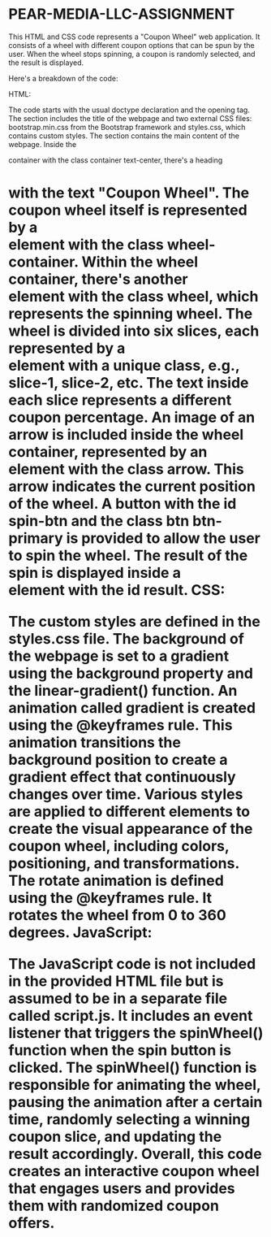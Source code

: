 # PEAR-MEDIA-LLC-ASSIGNMENT



This HTML and CSS code represents a "Coupon Wheel" web application. It consists of a wheel with different coupon options that can be spun by the user. When the wheel stops spinning, a coupon is randomly selected, and the result is displayed.

Here's a breakdown of the code:

HTML:

The code starts with the usual doctype declaration and the opening <html> tag.
The <head> section includes the title of the webpage and two external CSS files: bootstrap.min.css from the Bootstrap framework and styles.css, which contains custom styles.
The <body> section contains the main content of the webpage.
Inside the <div> container with the class container text-center, there's a heading <h1> with the text "Coupon Wheel".
The coupon wheel itself is represented by a <div> element with the class wheel-container.
Within the wheel container, there's another <div> element with the class wheel, which represents the spinning wheel.
The wheel is divided into six slices, each represented by a <div> element with a unique class, e.g., slice-1, slice-2, etc. The text inside each slice represents a different coupon percentage.
An image of an arrow is included inside the wheel container, represented by an <img> element with the class arrow. This arrow indicates the current position of the wheel.
A button with the id spin-btn and the class btn btn-primary is provided to allow the user to spin the wheel.
The result of the spin is displayed inside a <div> element with the id result.
CSS:

The custom styles are defined in the styles.css file.
The background of the webpage is set to a gradient using the background property and the linear-gradient() function.
An animation called gradient is created using the @keyframes rule. This animation transitions the background position to create a gradient effect that continuously changes over time.
Various styles are applied to different elements to create the visual appearance of the coupon wheel, including colors, positioning, and transformations.
The rotate animation is defined using the @keyframes rule. It rotates the wheel from 0 to 360 degrees.
JavaScript:

The JavaScript code is not included in the provided HTML file but is assumed to be in a separate file called script.js.
It includes an event listener that triggers the spinWheel() function when the spin button is clicked.
The spinWheel() function is responsible for animating the wheel, pausing the animation after a certain time, randomly selecting a winning coupon slice, and updating the result accordingly.
Overall, this code creates an interactive coupon wheel that engages users and provides them with randomized coupon offers.